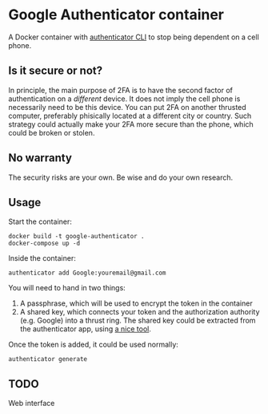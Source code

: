 # Google Authenticator container

A Docker container with [authenticator CLI](https://pypi.org/project/authenticator/) to stop being dependent on a cell phone.

## Is it secure or not?

In principle, the main purpose of 2FA is to have the second factor of authentication on a *different* device. It does not imply the cell phone is necessarily need to be this device. You can put 2FA on another thrusted computer, preferably phisically located at a different city or country. Such strategy could actually make your 2FA more secure than the phone, which could be broken or stolen.

## No warranty

The security risks are your own. Be wise and do your own research.

## Usage

Start the container:

```
docker build -t google-authenticator .
docker-compose up -d
```

Inside the container:

```
authenticator add Google:youremail@gmail.com
```

You will need to hand in two things:

1. A passphrase, which will be used to encrypt the token in the container
2. A shared key, which connects your token and the authorization authority (e.g. Google) into a thrust ring. The shared key could be extracted from the authenticator app, using [a nice tool](https://github.com/scito/extract_otp_secret_keys).

Once the token is added, it could be used normally:

```
authenticator generate
```

## TODO

Web interface

